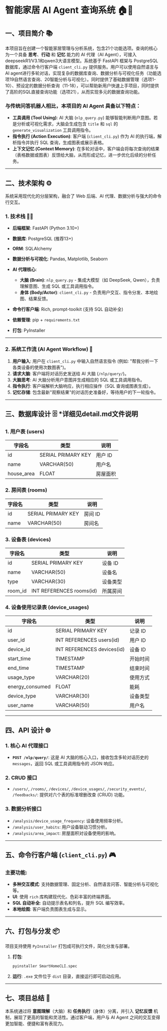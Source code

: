 # 智能家居 AI Agent 查询系统 🏠🤖

## 一、项目简介 📚

本项目旨在创建一个智能家居管理与分析系统，包含21个功能选项。查询的核心为一个具备 **思考**、**行动** 和 **记忆** 能力的 AI 代理（AI Agent），可接入deepseekR1/V3.1和qwen3大语言模型。系统基于 FastAPI 框架与 PostgreSQL 数据库，通过命令行客户端 `client_cli.py` 提供服务。用户可以使用自然语言与 AI agent进行多轮对话，实现复杂的数据库查询、数据分析与可视化任务（功能选项19自然语言查询、20智能分析与可视化）。同时提供了基础数据管理（选项1-10）、预设定的数据分析查询（11-18），可以帮助新用户快速上手项目，同时提供了高阶的SQL直接查询功能（选项21），从而实现多元的数据查询功能。

### 与传统问答机器人相比，本项目的 AI Agent 具备以下特点：

* **工具调用 (Tool Using)**: AI 大脑 (`nlp_query.py`) 能够智能判断用户意图。若是分析或可视化需求，大脑会生成包含 `title` 和 `sql` 的 `generate_visualization` 工具调用指令。
* **指令执行 (Action Execution)**: 客户端 (`client_cli.py`) 作为 AI 的执行端，解析指令并执行 SQL 查询，生成图表或展示表格。
* **上下文记忆 (Context Memory)**: 在多轮对话中，客户端会将每次查询的结果（表格数据或图表）反馈给大脑，从而形成记忆，进一步优化后续的分析任务。

---

## 二、技术架构 ⚙️

系统采用现代化的分层架构，融合了 Web 后端、AI 代理、数据分析与强大的命令行交互。

### 1. 技术栈 🧑‍💻

* **后端框架**: FastAPI (Python 3.10+)
* **数据库**: PostgreSQL (推荐13+)
* **ORM**: SQLAlchemy
* **数据分析与可视化**: Pandas, Matplotlib, Seaborn
* **AI 代理核心**:

  * **大脑 (Brain)**: `nlp_query.py` - 集成大模型（如 DeepSeek, Qwen），负责理解意图、生成 SQL 或工具调用指令。
  * **身体 (Body/Actor)**: `client_cli.py` - 负责用户交互、指令分发、本地绘图、结果反馈。
* **命令行客户端**: Rich, prompt-toolkit (支持 SQL 自动补全)
* **依赖管理**: pip + `requirements.txt`
* **打包**: PyInstaller

---

### 2. 系统工作流 (AI Agent Workflow) 🔄

1. **用户输入**: 用户在 `client_cli.py` 中输入自然语言指令 (例如: "帮我分析一下各类设备的使用次数图表")。
2. **请求大脑**: 客户端将对话历史发送给 AI 大脑 (`/nlp/query/`)。
3. **大脑思考**: AI 大脑分析用户意图并生成相应的 SQL 或工具调用指令。
4. **指令执行**: 客户端解析大脑响应，执行相应操作（SQL 查询或图表生成）。
5. **记忆存储**: 包含最新"观察结果"的对话历史准备好，等待用户的下一轮指令。

---

## 三、数据库设计 🗄️ *详细见detail.md文件说明

### 1. 用户表 (users)

| 字段名         | 类型                 | 说明    |
| ----------- | ------------------ | ----- |
| id          | SERIAL PRIMARY KEY | 用户 ID |
| name        | VARCHAR(50)        | 用户名   |
| house\_area | FLOAT              | 房屋面积  |

### 2. 房间表 (rooms)

| 字段名  | 类型                 | 说明    |
| ---- | ------------------ | ----- |
| id   | SERIAL PRIMARY KEY | 房间 ID |
| name | VARCHAR(50)        | 房间名   |

### 3. 设备表 (devices)

| 字段名      | 类型                       | 说明    |
| -------- | ------------------------ | ----- |
| id       | SERIAL PRIMARY KEY       | 设备 ID |
| name     | VARCHAR(50)              | 设备名   |
| type     | VARCHAR(30)              | 设备类型  |
| room\_id | INT REFERENCES rooms(id) | 所属房间  |

### 4. 设备使用记录表 (device\_usages)

| 字段名              | 类型                         | 说明    |
| ---------------- | -------------------------- | ----- |
| id               | SERIAL PRIMARY KEY         | 记录 ID |
| user\_id         | INT REFERENCES users(id)   | 用户 ID |
| device\_id       | INT REFERENCES devices(id) | 设备 ID |
| start\_time      | TIMESTAMP                  | 开始时间  |
| end\_time        | TIMESTAMP                  | 结束时间  |
| usage\_type      | VARCHAR(20)                | 使用方式  |
| energy\_consumed | FLOAT                      | 能耗    |
| device\_type     | VARCHAR(30)                | 设备类型  |
| user\_name       | VARCHAR(50)                | 用户名   |

---

## 四、API 设计 🌐

### 1. 核心 AI 代理接口

* **`POST /nlp/query/`**: 这是 AI 大脑的核心入口，接收包含多轮对话历史的 `messages`，返回 SQL 或工具调用指令的 JSON 响应。

### 2. CRUD 接口

* `/users/`, `/rooms/`, `/devices/`, `/device_usages/`, `/security_events/`, `/feedbacks/`: 提供对六个表的标准增删改查 (CRUD) 功能。

### 3. 数据分析接口

* `/analysis/device_usage_frequency`: 设备使用频率分析。
* `/analysis/user_habits`: 用户设备联动习惯分析。
* `/analysis/area_impact`: 房屋面积对设备使用的影响。

---

## 五、命令行客户端 (`client_cli.py`) 🎮

### 主要功能:

* **多种交互模式**: 支持数据管理、固定分析、自然语言问答、智能分析与可视化等。
* **UI**: 使用 `rich` 库构建现代化、色彩丰富的终端界面。
* **SQL 自动补全**: 自动提示表名和列名，提升 SQL 编写效率。
* **本地绘图**: 客户端负责图表生成与显示。

---

## 六、打包与分发 📦

项目支持使用 `PyInstaller` 打包成可执行文件，简化分发与部署。

1. **打包**:

   ```bash
   pyinstaller SmartHomeCLI.spec
   ```
2. **运行**: `.exe` 文件位于 `dist` 目录，直接运行即可启动应用。

---

## 七、项目总结 🎯

本系统通过将 **意图理解**（大脑）和 **任务执行**（身体）分离，并引入 **记忆反馈** 机制，展现了更高的智能和灵活性。通过客户端，用户与 AI Agent 之间的交互变得更加智能、便捷和富有表现力。

